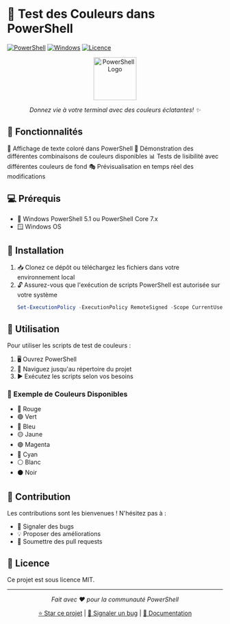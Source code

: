 # 🌈 Test des Couleurs dans PowerShell

[![PowerShell](https://img.shields.io/badge/PowerShell-%235391FE.svg?style=for-the-badge&logo=powershell&logoColor=white)](https://github.com/PowerShell/PowerShell)
[![Windows](https://img.shields.io/badge/Windows-0078D6?style=for-the-badge&logo=windows&logoColor=white)](https://www.microsoft.com/windows)
[![Licence](https://img.shields.io/badge/License-MIT-yellow.svg?style=for-the-badge)](https://opensource.org/licenses/MIT)

<div align="center">
  <img src="https://raw.githubusercontent.com/PowerShell/PowerShell/master/assets/PowerShell_128.png" alt="PowerShell Logo" width="100"/>
  
  *Donnez vie à votre terminal avec des couleurs éclatantes! ✨*
</div>

## 🎯 Fonctionnalités

🎨 Affichage de texte coloré dans PowerShell
🌟 Démonstration des différentes combinaisons de couleurs disponibles
📊 Tests de lisibilité avec différentes couleurs de fond
🎭 Prévisualisation en temps réel des modifications

## 💻 Prérequis

- 🔷 Windows PowerShell 5.1 ou PowerShell Core 7.x
- 🪟 Windows OS

## 🚀 Installation

1. 📥 Clonez ce dépôt ou téléchargez les fichiers dans votre environnement local
2. 🔓 Assurez-vous que l'exécution de scripts PowerShell est autorisée sur votre système
   ```powershell
   Set-ExecutionPolicy -ExecutionPolicy RemoteSigned -Scope CurrentUser
   ```

## 📖 Utilisation

Pour utiliser les scripts de test de couleurs :

1. 🖥️ Ouvrez PowerShell
2. 📂 Naviguez jusqu'au répertoire du projet
3. ▶️ Exécutez les scripts selon vos besoins

### 🎨 Exemple de Couleurs Disponibles

- 🔴 Rouge
- 🟢 Vert
- 🔵 Bleu
- 🟡 Jaune
- 🟣 Magenta
- 🔷 Cyan
- ⚪ Blanc
- ⚫ Noir

## 👥 Contribution

Les contributions sont les bienvenues ! N'hésitez pas à :
- 🐛 Signaler des bugs
- 💡 Proposer des améliorations
- 🔄 Soumettre des pull requests

## 📜 Licence

Ce projet est sous licence MIT.

---

<div align="center">
  
  *Fait avec ❤️ pour la communauté PowerShell*
  
  [⭐ Star ce projet](https://github.com/votre-username/votre-repo) | [🐛 Signaler un bug](https://github.com/votre-username/votre-repo/issues) | [📖 Documentation](https://github.com/votre-username/votre-repo/wiki)
</div>
